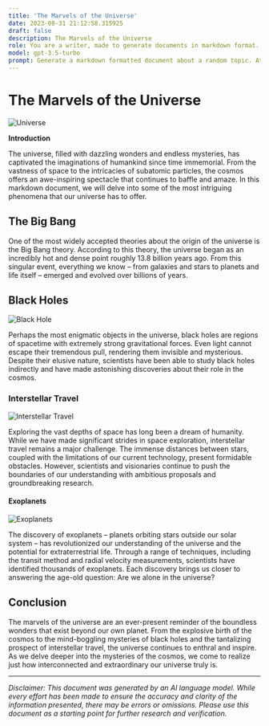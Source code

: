 ```yaml
---
title: 'The Marvels of the Universe'
date: 2023-08-31 21:12:58.315925
draft: false
description: The Marvels of the Universe
role: You are a writer, made to generate documents in markdown format. It is very important that all of the documents you generate are in valid markdown format.
model: gpt-3.5-turbo
prompt: Generate a markdown formatted document about a random topic. At the bottom, include a disclaimer explaining that the document was generated by you. The first line of the document should be the title. Make sure that the entire document is in proper markdown format, using a mix of various tags to make the document visually appealing.
---
```


# The Marvels of the Universe

![Universe](https://images.unsplash.com/photo-1485796826113-174aa68fd81b)

**Introduction**

The universe, filled with dazzling wonders and endless mysteries, has captivated the imaginations of humankind since time immemorial. From the vastness of space to the intricacies of subatomic particles, the cosmos offers an awe-inspiring spectacle that continues to baffle and amaze. In this markdown document, we will delve into some of the most intriguing phenomena that our universe has to offer.

## The Big Bang

One of the most widely accepted theories about the origin of the universe is the Big Bang theory. According to this theory, the universe began as an incredibly hot and dense point roughly 13.8 billion years ago. From this singular event, everything we know – from galaxies and stars to planets and life itself – emerged and evolved over billions of years.

## Black Holes

![Black Hole](https://images.unsplash.com/photo-1551123253-448faf73fda1)

Perhaps the most enigmatic objects in the universe, black holes are regions of spacetime with extremely strong gravitational forces. Even light cannot escape their tremendous pull, rendering them invisible and mysterious. Despite their elusive nature, scientists have been able to study black holes indirectly and have made astonishing discoveries about their role in the cosmos.

### Interstellar Travel

![Interstellar Travel](https://images.unsplash.com/photo-1524136532256-0f53ef4a6e05)

Exploring the vast depths of space has long been a dream of humanity. While we have made significant strides in space exploration, interstellar travel remains a major challenge. The immense distances between stars, coupled with the limitations of our current technology, present formidable obstacles. However, scientists and visionaries continue to push the boundaries of our understanding with ambitious proposals and groundbreaking research.

#### Exoplanets

![Exoplanets](https://images.unsplash.com/photo-1587613805708-66b374a9a220)

The discovery of exoplanets – planets orbiting stars outside our solar system – has revolutionized our understanding of the universe and the potential for extraterrestrial life. Through a range of techniques, including the transit method and radial velocity measurements, scientists have identified thousands of exoplanets. Each discovery brings us closer to answering the age-old question: Are we alone in the universe?

## Conclusion

The marvels of the universe are an ever-present reminder of the boundless wonders that exist beyond our own planet. From the explosive birth of the cosmos to the mind-boggling mysteries of black holes and the tantalizing prospect of interstellar travel, the universe continues to enthral and inspire. As we delve deeper into the mysteries of the cosmos, we come to realize just how interconnected and extraordinary our universe truly is.

---

*Disclaimer: This document was generated by an AI language model. While every effort has been made to ensure the accuracy and clarity of the information presented, there may be errors or omissions. Please use this document as a starting point for further research and verification.*